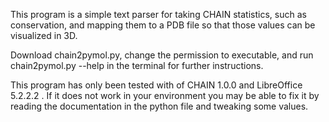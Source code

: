 This program is a simple text parser for taking CHAIN statistics, such as conservation, and mapping them to a PDB file so that those values can be visualized in 3D.

Download chain2pymol.py, change the permission to executable, and run chain2pymol.py --help in the terminal for further instructions.

This program has only been tested with of CHAIN 1.0.0 and LibreOffice 5.2.2.2 . If it does not work in your environment you may be able to fix it by reading the documentation in the python file and tweaking some values.

